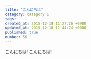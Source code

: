 ```yaml
---
title: "こんにちは"
category: category 1
tags: 
created_at: 2015-12-18 11:27:26 +0900
updated_at: 2015-12-18 11:44:24 +0900
published: true
number: 56
---
```


こんにちは! こんにちは!
